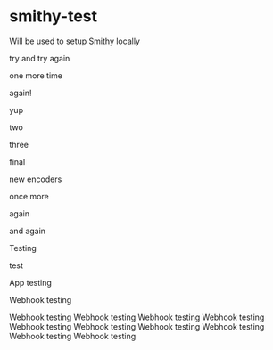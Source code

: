 # smithy-test
Will be used to setup Smithy locally

try and try again

one more time

again!

yup

two

three

final

new encoders

once more

again

and again

Testing

test

App testing

Webhook testing

Webhook testing
Webhook testing
Webhook testing
Webhook testing
Webhook testing
Webhook testing
Webhook testing
Webhook testing
Webhook testing
Webhook testing